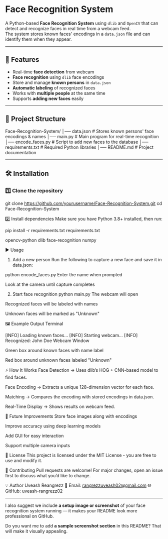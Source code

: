 # Face Recognition System

A Python-based **Face Recognition System** using `dlib` and `OpenCV` that can detect and recognize faces in real time from a webcam feed.  
The system stores known faces' encodings in a `data.json` file and can identify them when they appear.

---

## 🚀 Features
- Real-time **face detection** from webcam
- **Face recognition** using `dlib` face encodings
- Store and manage **known persons** in `data.json`
- **Automatic labeling** of recognized faces
- Works with **multiple people** at the same time
- Supports **adding new faces** easily

---

## 📂 Project Structure
Face-Recognition-System/
│── data.json # Stores known persons' face encodings & names
│── main.py # Main program for real-time recognition
│── encode_faces.py # Script to add new faces to the database
│── requirements.txt # Required Python libraries
│── README.md # Project documentation



---

## 🛠 Installation

### 1️⃣ Clone the repository

git clone https://github.com/yourusername/Face-Recognition-System.git
cd Face-Recognition-System

2️⃣ Install dependencies
Make sure you have Python 3.8+ installed, then run:


pip install -r requirements.txt
requirements.txt


opencv-python
dlib
face-recognition
numpy

▶ Usage
1. Add a new person
Run the following to capture a new face and save it in data.json:


python encode_faces.py
Enter the name when prompted

Look at the camera until capture completes

2. Start face recognition
python main.py
The webcam will open

Recognized faces will be labeled with names

Unknown faces will be marked as "Unknown"

🖼 Example Output
Terminal

[INFO] Loading known faces...
[INFO] Starting webcam...
[INFO] Recognized: John Doe
Webcam Window

Green box around known faces with name label

Red box around unknown faces labeled "Unknown"

⚡ How It Works
Face Detection → Uses dlib’s HOG + CNN-based model to find faces.

Face Encoding → Extracts a unique 128-dimension vector for each face.

Matching → Compares the encoding with stored encodings in data.json.

Real-Time Display → Shows results on webcam feed.

📌 Future Improvements
Store face images along with encodings

Improve accuracy using deep learning models

Add GUI for easy interaction

Support multiple camera inputs

📜 License
This project is licensed under the MIT License - you are free to use and modify it.

🤝 Contributing
Pull requests are welcome!
For major changes, open an issue first to discuss what you’d like to change.

💡 Author
Uveash Reangrezz
📧 Email: rangrezzuveash02@gmail.com
🌐 GitHub: uveash-rangrezz02


---

I also suggest we include **a setup image or screenshot** of your face recognition system running — it makes your README look more professional on GitHub.  

Do you want me to add **a sample screenshot section** in this README? That will make it visually appealing.
